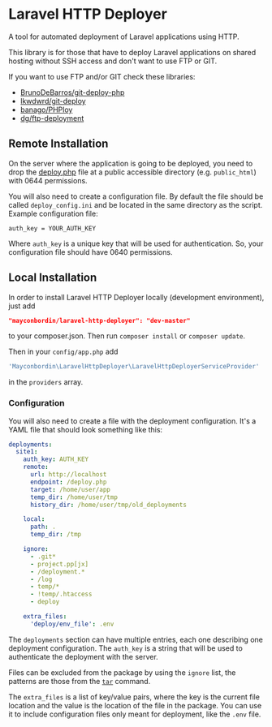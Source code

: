 Laravel HTTP Deployer
====================================

A tool for automated deployment of Laravel applications using HTTP.

This library is for those that have to deploy Laravel applications on shared hosting without SSH access and don't want to use FTP or GIT.

If you want to use FTP and/or GIT check these libraries:
  - [BrunoDeBarros/git-deploy-php](https://github.com/BrunoDeBarros/git-deploy-php)
  - [lkwdwrd/git-deploy](https://github.com/lkwdwrd/git-deploy)
  - [banago/PHPloy](https://github.com/banago/PHPloy)
  - [dg/ftp-deployment](https://github.com/dg/ftp-deployment)
  
## Remote Installation

On the server where the application is going to be deployed, you need to drop the [deploy.php](https://github.com/mayconbordin/laravel-http-deployer/blob/master/src/server/deploy.php) file at a public accessible directory (e.g. `public_html`) with 0644 permissions.

You will also need to create a configuration file. By default the file should be called `deploy_config.ini` and be located in the same directory as the script. Example configuration file:

```
auth_key = YOUR_AUTH_KEY
```

Where `auth_key` is a unique key that will be used for authentication. So, your configuration file should have 0640 permissions.

## Local Installation

In order to install Laravel HTTP Deployer locally (development environment), just add 

```json
"mayconbordin/laravel-http-deployer": "dev-master"
```

to your composer.json. Then run `composer install` or `composer update`.

Then in your `config/app.php` add 

```php
'Mayconbordin\LaravelHttpDeployer\LaravelHttpDeployerServiceProvider'
```

in the `providers` array.

### Configuration

You will also need to create a file with the deployment configuration. It's a YAML file that should look something like this:

```yaml
deployments:
  site1:
    auth_key: AUTH_KEY
    remote:
      url: http://localhost
      endpoint: /deploy.php
      target: /home/user/app
      temp_dir: /home/user/tmp
      history_dir: /home/user/tmp/old_deployments

    local:
      path: .
      temp_dir: /tmp

    ignore:
      - .git*
      - project.pp[jx]
      - /deployment.*
      - /log
      - temp/*
      - !temp/.htaccess
      - deploy

    extra_files:
      'deploy/env_file': .env
```

The `deployments` section can have multiple entries, each one describing one deployment configuration. The `auth_key` is a string that will be used to authenticate the deployment with the server.

Files can be excluded from the package by using the `ignore` list, the patterns are those from the [`tar`](https://www.gnu.org/software/tar/manual/html_section/tar_50.html) command.

The `extra_files` is a list of key/value pairs, where the key is the current file location and the value is the location of the file in the package. You can use it to include configuration files only meant for deployment, like the `.env` file.
